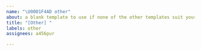 ```yaml
---
name: "\U0001F4AD other"
about: a blank template to use if none of the other templates suit your needs
title: "[Other] "
labels: other
assignees: a456pur

---
```



